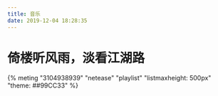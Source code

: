 ```yaml
---
title: 音乐
date: 2019-12-04 18:28:35
---
```


# 倚楼听风雨，淡看江湖路


{% meting "3104938939" "netease" "playlist" "listmaxheight: 500px" "theme: ##99CC33" %}